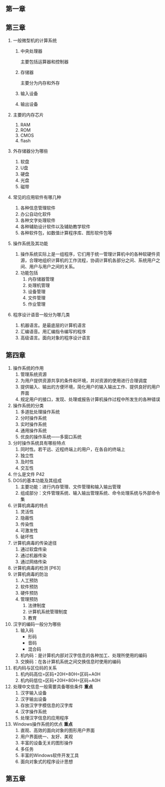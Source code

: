 ## 第一章

## 第三章

1. 一般微型机的计算系统

   1. 中央处理器

      主要包括运算器和控制器

   2. 存储器

      主要分为内存和外存

   3. 输入设备

   4. 输出设备

2. 主要的内存芯片

   1. RAM
   2. ROM
   3. CMOS
   4. flash

3. 外存储器分为哪些

   1. 软盘
   2. U盘
   3. 硬盘
   4. 光盘
   5. 磁带

4. 常见的应用软件有哪几种

   1. 各种信息管理软件
   2. 办公自动化软件
   3. 各种文字处理软件
   4. 各种辅助设计软件以及辅助教学软件
   5. 各种软件包，如数值计算程序库、图形软件包等

5. 操作系统及其功能

   1. 操作系统实际上是一组程序，它们用于统一管理计算机中的各种软硬件资源，合理地组织计算机的工作流程，协调计算机各部分之间、系统用户之间、用户与用户之间的关系。
   2. 功能包括
      1. 内存储器管理
      2. 处理机管理
      3. 设备管理
      4. 文件管理
      5. 作业管理

6. 程序设计语音一般分为哪几类

   1. 机器语言。是最底层的计算机语言
   2. 汇编语音。用汇编指令编写的程序
   3. 高级语言。面向对象的程序设计语言

## 第四章

1. 操作系统的作用
   1. 管理系统资源
   2. 为用户提供资源共享的条件和环境，并对资源的使用进行合理调度
   3. 提供输入、输出的方便环境，简化用户的输入输出工作、提供良好的用户界面
   4. 规定用户的接口，发现、处理或报告计算机操作过程中所发生的各种错误
2. 操作系统的分类
   1. 多道批处理操作系统
   2. 分时操作系统
   3. 实时操作系统
   4. 通用操作系统
   5. 优良的操作系统——多窗口系统
3. 分时操作系统具有哪些特点
   1. 同时性。若干远、近程终端上的用户，在各自的终端上
   2. 独立性
   3. 及时性
   4. 交互性
4. 什么是文件 P42
5. DOS的基本功能及其组成
   1. 主要功能：进行内存管理、文件管理和输入输出管理
   2. 组成部分：文件管理系统、输入输出管理系统、命令处理系统与外部命令集
6. 计算机病毒的特点
   1. 灵活性
   2. 隐蔽性
   3. 传染性
   4. 可激发性
   5. 破坏性
7. 计算机病毒的传染途径
   1. 通过软盘传染
   2. 通过机器传染
   3. 通过网络传染
8. 计算机病毒的检测 [P63]
9. 计算机病毒的防治
   1. 人工预防
   2. 软件预防
   3. 硬件预防
   4. 管理预防
      1. 法律制度
      2. 计算机系统管理制度
      3. 教育
10. 汉字的编码一般分为哪些
    1. 输入码
       - 形码
       - 音码
       - 混合码
    2. 机内码：是计算机内部对汉字信息的各种加工、处理所使用的编码
    3. 交换码：在各计算机系统之间交换信息时使用的编码
11. 机内码与区位码的关系
    1. 机内码高位=区码+20H+80H=区码+A0H
    2. 机内码低位=区码+20H+80H=区码+A0H
12. 处理中文信息一般需要具备哪些条件 **重点**
    1. 汉字输入设备
    2. 汉字输出设备
    3. 存放汉字字模信息的汉字库
    4. 汉字操作系统
    5. 处理汉字信息的应用程序
13. Windows操作系统的优点 **重点**
    1. 直观、高效的面向对象的图形用户界面
    2. 用户界面统一、友好、美观
    3. 丰富的设备无关的图形操作
    4. 多任务
    5. 丰富的Windows软件开发工具
    6. 面向对象式的程序设计思想

## 第五章



